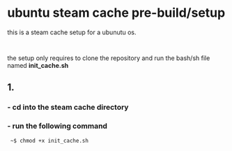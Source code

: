 # ubuntu steam cache pre-build/setup

this is a steam cache setup for a ubunutu os.

```
  
```
the setup only requires to clone the repository and run the bash/sh file named **init_cache.sh**

## 1.
  ### - cd into the steam cache directory
  ### - run the following command 
  ```
   ~$ chmod +x init_cache.sh
  ```
